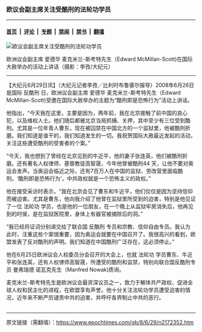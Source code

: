 ### 欧议会副主席关注受酷刑的法轮功学员

---

#### [首页](../../../..?n2172352) &nbsp;|&nbsp; [评论](../../../../../epoch-comment?n2172352) &nbsp;|&nbsp; [专题](../../../../../epoch-special?n2172352) &nbsp;|&nbsp; [禁闻](../../../../../epoch-news?n2172352) &nbsp;|&nbsp; [禁书](../../../../../books?n2172352) &nbsp;|&nbsp; [翻墙](https://github.com/gfw-breaker/nogfw/blob/master/README.md?n2172352)


<div><img alt="欧议会副主席关注受酷刑的法轮功学员" class="attachment-djy_600_400 size-djy_600_400 wp-post-image" src="https://i.epochtimes.com/assets/uploads/2008/06/806281606571695-600x400.jpg"/>
<div class="caption">
 <p>
  欧洲议会副主席 爱德华 麦克米兰-斯考特先生（Edward McMillan-Scott)在国际大赦举办的活动上讲话（摄影：李孜/大纪元）
 </p>
</div></div><hr/><div class="post_content" id="artbody" itemprop="articleBody">
 <!-- article content begin -->
 <p>
  【大纪元6月29日讯】（大纪元记者李孜／比利时布鲁塞尔报导）2008年6月26日是国际
  <ok href="https://www.epochtimes.com/gb/tag/%E5%8F%8D%E9%85%B7%E5%88%91.html">
   反酷刑
  </ok>
  日，欧洲议会副主席 爱德华 麦克米兰-斯考特先生（Edward McMillan-Scott)受邀在国际大赦举办的主题为“酷刑即是恐怖行为”活动上讲话。
 </p>
 <p>
  他指出，“今天我在这里，主要是因为，两年前，我在北京接触了前中国的良心犯，以及维权人士。他们随后都被北京当局抓捕、关押，其中至少有三位受到酷刑。尤其是一位年青人曹东，现在被囚禁在中国北方的一个监狱里，他被酷刑折磨。我们知道是谁干的，我们知道发生的一切。我祝贺国际大赦最近发起的活动，关注这些遭受酷刑的受害者的个案。”
 </p>
 <p>
  “今天，我也想到了曾经在北京见到的牛近平，他的妻子张连英，他们被酷刑折磨。还有著名人权律师、基督教徒高智晟，今年他曾被酷刑44 天，让他不要对奥运会发声。当奥运会临近之际，还有7百万人在中国的监狱、劳改营里面临酷刑。‘酷刑即是恐怖行为’，中共政权就是一个恐怖主义的政权。”
 </p>
 <p>
  他在接受采访时表示，“我在北京会见了曹东和牛近平，他们仅仅是因为坚持信仰而被迫害。尤其是曹东，他向我介绍了他曾在监狱里所受到的迫害，特别是他见证了一位
  <ok href="https://www.epochtimes.com/gb/tag/%E6%B3%95%E8%BD%AE%E5%8A%9F.html">
   法轮功
  </ok>
  学员，也是他的一位朋友，在一个晚上从监狱牢房消失后，他再见到的时侯，是在监狱医院里，身体上有器官被摘除后的洞。”
 </p>
 <p>
  “我已经将证词分别递交给了联合国
  <ok href="https://www.epochtimes.com/gb/tag/%E5%8F%8D%E9%85%B7%E5%88%91.html">
   反酷刑
  </ok>
  专员和宗教、信仰自由专员。我认为此时，注重这些个案很重要，因为奥运会就要在中国召开了。我很高兴的看到，欧盟发表了反对酷刑的声明。我们知道在中国酷刑广泛存在，这必须停止。”
 </p>
 <p>
  他在6月25日欧洲议会人权委员分会召开的大会上，也就
  <ok href="https://www.epochtimes.com/gb/tag/%E6%B3%95%E8%BD%AE%E5%8A%9F.html">
   法轮功
  </ok>
  学员曹东、牛近平和张连英，还有人权律师高智晟，所遭受的酷刑和监禁，特别向联合国反酷刑专员 曼弗瑞德 诺瓦克先生（Manfred Nowak)质询。
 </p>
 <p>
  麦克米兰-斯考特先生是欧洲议会最资深议员之一，致力于解体共产政权、促进全球人权和民主化的进程，在欧盟享有声誉。他十分关注法轮功学员遭受迫害的情况，近年来不断严厉谴责中共的迫害，并呼吁各界制止中共的恶行。
  <font color="#ffffff">
   (http://www.dajiyuan.com)
  </font>
 </p>
 <!-- article content end -->
 <div id="below_article_ad">
 </div>
</div>


---

原文链接（需翻墙）：https://www.epochtimes.com/gb/8/6/29/n2172352.htm